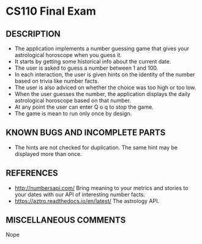 # CS110 Final Exam

## DESCRIPTION 
* The application implements a number guessing game that gives your astrological horoscope when you guess it.
* It starts by getting some historical info about the current date.
* The user is asked to guess a number between 1 and 100.
* In each interaction, the user is given hints on the identity of the number based on trivia like number facts.
* The user is also adviced on whether the choice was too high or too low.
* When the user guesses the number, the application displays the daily astrological horoscope based on that number.
* At any point the user can enter Q o q to stop the game.
* The game is mean to run only once by design.

## KNOWN BUGS AND INCOMPLETE PARTS
* The hints are not checked for duplication. The same hint may be displayed more than once.

## REFERENCES
* http://numbersapi.com/ Bring meaning to your metrics and stories to your dates with our API of interesting number facts.
* https://aztro.readthedocs.io/en/latest/ The astrology API.

## MISCELLANEOUS COMMENTS
Nope
